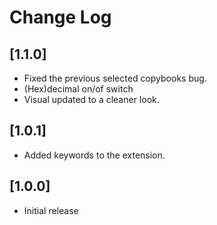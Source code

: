 # Change Log


## [1.1.0]

- Fixed the previous selected copybooks bug.
- (Hex)decimal on/of switch
- Visual updated to a cleaner look.

## [1.0.1]

- Added keywords to the extension.

## [1.0.0]

- Initial release